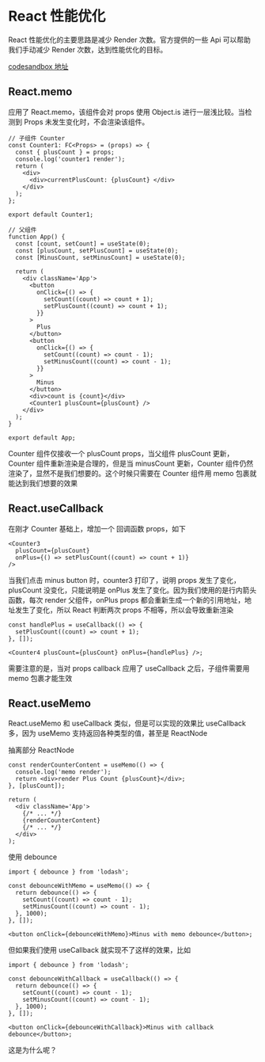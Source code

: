 # React 性能优化

React 性能优化的主要思路是减少 Render 次数。官方提供的一些 Api 可以帮助我们手动减少 Render 次数，达到性能优化的目标。

[codesandbox 地址](https://codesandbox.io/p/sandbox/reactxing-neng-you-hua-mfrznd)

## React.memo

应用了 React.memo，该组件会对 props 使用 Object.is 进行一层浅比较。当检测到 Props 未发生变化时，不会渲染该组件。

```tsx
// 子组件 Counter
const Counter1: FC<Props> = (props) => {
  const { plusCount } = props;
  console.log('counter1 render');
  return (
    <div>
      <div>currentPlusCount: {plusCount} </div>
    </div>
  );
};

export default Counter1;

// 父组件
function App() {
  const [count, setCount] = useState(0);
  const [plusCount, setPlusCount] = useState(0);
  const [MinusCount, setMinusCount] = useState(0);

  return (
    <div className='App'>
      <button
        onClick={() => {
          setCount((count) => count + 1);
          setPlusCount((count) => count + 1);
        }}
      >
        Plus
      </button>
      <button
        onClick={() => {
          setCount((count) => count - 1);
          setMinusCount((count) => count - 1);
        }}
      >
        Minus
      </button>
      <div>count is {count}</div>
      <Counter1 plusCount={plusCount} />
    </div>
  );
}

export default App;
```

Counter 组件仅接收一个 plusCount props，当父组件 plusCount 更新，Counter 组件重新渲染是合理的，但是当 minusCount 更新，Counter 组件仍然渲染了，显然不是我们想要的。这个时候只需要在 Counter 组件用 memo 包裹就能达到我们想要的效果

## React.useCallback

在刚才 Counter 基础上，增加一个 回调函数 props，如下

```tsx
<Counter3
  plusCount={plusCount}
  onPlus={() => setPlusCount((count) => count + 1)}
/>
```

当我们点击 minus button 时，counter3 打印了，说明 props 发生了变化，plusCount 没变化，只能说明是 onPlus 发生了变化。因为我们使用的是行内箭头函数，每次 render 父组件，onPlus props 都会重新生成一个新的引用地址，地址发生了变化，所以 React 判断两次 props 不相等，所以会导致重新渲染

```tsx
const handlePlus = useCallback(() => {
  setPlusCount((count) => count + 1);
}, []);

<Counter4 plusCount={plusCount} onPlus={handlePlus} />;
```

需要注意的是，当对 props callback 应用了 useCallback 之后，子组件需要用 memo 包裹才能生效

## React.useMemo

React.useMemo 和 useCallback 类似，但是可以实现的效果比 useCallback 多，因为 useMemo 支持返回各种类型的值，甚至是 ReactNode

抽离部分 ReactNode

```tsx
const renderCounterContent = useMemo(() => {
  console.log('memo render');
  return <div>render Plus Count {plusCount}</div>;
}, [plusCount]);

return (
  <div className='App'>
    {/* ... */}
    {renderCounterContent}
    {/* ... */}
  </div>
);
```

使用 debounce

```tsx
import { debounce } from 'lodash';

const debounceWithMemo = useMemo(() => {
  return debounce(() => {
    setCount((count) => count - 1);
    setMinusCount((count) => count - 1);
  }, 1000);
}, []);

<button onClick={debounceWithMemo}>Minus with memo debounce</button>;
```

但如果我们使用 useCallback 就实现不了这样的效果，比如

```tsx
import { debounce } from 'lodash';

const debounceWithCallback = useCallback(() => {
  return debounce(() => {
    setCount((count) => count - 1);
    setMinusCount((count) => count - 1);
  }, 1000);
}, []);

<button onClick={debounceWithCallback}>Minus with callback debounce</button>;
```

这是为什么呢？
